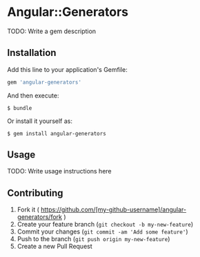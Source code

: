 # Angular::Generators

TODO: Write a gem description

## Installation

Add this line to your application's Gemfile:

```ruby
gem 'angular-generators'
```

And then execute:

    $ bundle

Or install it yourself as:

    $ gem install angular-generators

## Usage

TODO: Write usage instructions here

## Contributing

1. Fork it ( https://github.com/[my-github-username]/angular-generators/fork )
2. Create your feature branch (`git checkout -b my-new-feature`)
3. Commit your changes (`git commit -am 'Add some feature'`)
4. Push to the branch (`git push origin my-new-feature`)
5. Create a new Pull Request
